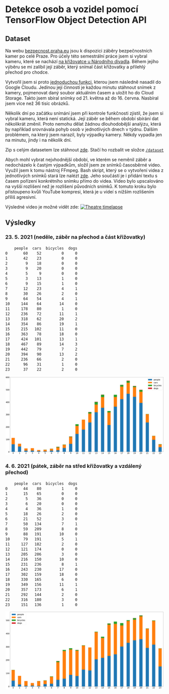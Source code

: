 # Detekce osob a vozidel pomocí TensorFlow Object Detection API

## Dataset

Na webu [bezpecnost.praha.eu](https://bezpecnost.praha.eu/mapy/kamery) jsou k dispozici záběry bezpečnostních kamer po celé Praze. Pro účely této semestrální práce jsem si vybral kameru, které se nachází [na křižovatce u Národního divadla](https://mapy.cz/s/cabanukoza). Během jejího výběru se mi zalíbil její záběr, který snímal část křižovatky a přilehlý přechod pro chodce.

Vytvořil jsem si proto [jednoduchou funkci](./images_fetcher/main.py), kterou jsem následně nasadil do Google Cloudu. Jedinou její činností je každou minutu stáhnout snímek z kamery, pojmenovat daný soubor aktuálním časem a uložit ho do Cloud Storage. Takto jsem sbíral snímky od 21. května až do 16. června. Nasbíral jsem více než 36 tisíc obrázků.

Několik dní po začátku snímání jsem při kontrole funkčnosti zjistil, že jsem si vybral kameru, která není statická. Její záběr se během období sbírání dat několikrát změnil. Proto nemohu dělat žádnou dlouhodobější analýzu, která by například srovnávala pohyb osob v jednotlivých dnech v týdnu. Dalším problémem, na který jsem narazil, byly výpadky kamery. Někdy vypadla jen na minutu, jindy i na několik dní.

Zip s celým datasetem lze stáhnout [zde](https://vse-my.sharepoint.com/:u:/g/personal/hovp01_vse_cz/EWZGoaK7jbxEsKT12tRn87gBGdICTHcTGryvv2qo-DDXJA?e=6Oy0HR). Stačí ho rozbalit ve složce [`/dataset`](/dataset)

Abych mohl vybrat nejvhodnější období, ve kterém se neměnil záběr a nedocházelo k častým výpadkům, složil jsem ze snímků časosběrné video. Využil jsem k tomu nástroj FFmpeg. Bash skript, který se o vytvoření videa z jednotlivých snímků stará lze nalézt [zde](./dataset/generate_video.sh). Jeho součástí je i přidání textu s časem pořízení konkrétního snímku přímo do videa. Video bylo upscalováno na vyšší rozlišení než je rozlišení původních snímků. K tomuto kroku bylo přistoupeno kvůli YouTube kompresi, která je u videí s nižším rozlišením příliš agresivní.

Výsledné video je možné vidět zde:
[![Theatre timelapse](https://i.ytimg.com/vi/043zAO5q1bg/maxresdefault.jpg)](https://youtu.be/043zAO5q1bg "Theatre timelapse")

## Výsledky

### 23. 5. 2021 (neděle, záběr na přechod a část křižovatky)

```
    people  cars  bicycles  dogs
0       60    52         0     0
1       42    23         0     0
2        9    18         0     0
3        9    20         0     0
4        5     9         0     0
5        3    13         1     0
6        9    15         1     0
7       12    23         4     1
8       30    26         2     0
9       64    54         4     1
10     144    64        14     0
11     178    80         1     0
12     236    72        11     1
13     318    62        20     2
14     354    86        19     1
15     215   102        11     0
16     363    78        18     0
17     424   101        13     1
18     467    89        14     3
19     442    79         7     2
20     394    90        13     2
21     236    66         2     0
22      96    31         1     0
23      37    22         2     0
```

![2021-05-23](./assets/2021-05-23_chart.png)

### 4. 6. 2021 (pátek, záběr na střed křižovatky a vzdálený přechod)

```
    people  cars  bicycles  dogs
0       44    80         1     0
1       15    65         0     0
2        5    36         0     0
3        6    20         0     0
4        4    36         1     0
5       18    26         2     0
6       21    52         3     0
7       50   134         7     1
8       59   209         8     0
9       88   191        10     0
10      79   191         5     1
11     127   182         2     0
12     121   174         0     0
13     205   206         3     0
14     216   150        10     0
15     231   236         8     1
16     243   230        17     0
17     302   159        18     0
18     330   165         6     0
19     349   156        11     1
20     357   173         6     1
21     292   144         2     0
22     316   180         3     0
23     151   136         1     0
```

![2021-06-04](./assets/2021-06-04_chart.png)

